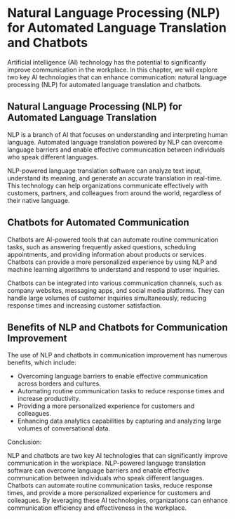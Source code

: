 Natural Language Processing (NLP) for Automated Language Translation and Chatbots
=======================================================================================================================================================

Artificial intelligence (AI) technology has the potential to significantly improve communication in the workplace. In this chapter, we will explore two key AI technologies that can enhance communication: natural language processing (NLP) for automated language translation and chatbots.

Natural Language Processing (NLP) for Automated Language Translation
--------------------------------------------------------------------

NLP is a branch of AI that focuses on understanding and interpreting human language. Automated language translation powered by NLP can overcome language barriers and enable effective communication between individuals who speak different languages.

NLP-powered language translation software can analyze text input, understand its meaning, and generate an accurate translation in real-time. This technology can help organizations communicate effectively with customers, partners, and colleagues from around the world, regardless of their native language.

Chatbots for Automated Communication
------------------------------------

Chatbots are AI-powered tools that can automate routine communication tasks, such as answering frequently asked questions, scheduling appointments, and providing information about products or services. Chatbots can provide a more personalized experience by using NLP and machine learning algorithms to understand and respond to user inquiries.

Chatbots can be integrated into various communication channels, such as company websites, messaging apps, and social media platforms. They can handle large volumes of customer inquiries simultaneously, reducing response times and increasing customer satisfaction.

Benefits of NLP and Chatbots for Communication Improvement
----------------------------------------------------------

The use of NLP and chatbots in communication improvement has numerous benefits, which include:

* Overcoming language barriers to enable effective communication across borders and cultures.
* Automating routine communication tasks to reduce response times and increase productivity.
* Providing a more personalized experience for customers and colleagues.
* Enhancing data analytics capabilities by capturing and analyzing large volumes of conversational data.

Conclusion:

NLP and chatbots are two key AI technologies that can significantly improve communication in the workplace. NLP-powered language translation software can overcome language barriers and enable effective communication between individuals who speak different languages. Chatbots can automate routine communication tasks, reduce response times, and provide a more personalized experience for customers and colleagues. By leveraging these AI technologies, organizations can enhance communication efficiency and effectiveness in the workplace.
